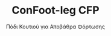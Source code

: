 ---
title: "ConFoot-leg CFP"
subtitle: "Πόδι Κουτιού για Αποβάθρα Φόρτωσης"
mainImage: "/images/products/confoot-leg-cfp-main.jpg"
gallery:
  - "/images/products/confoot-leg-cfp-1.jpg"
  - "/images/products/confoot-leg-cfp-2.jpg"
  - "/images/products/confoot-leg-cfp-3.jpg"
shortDescription: "Η ConFoot-leg CFP έχει σχεδιαστεί για αποβάθρες φόρτωσης, επιτρέποντας τη στερέωση του κοντέινερ στην αποβάθρα, ενώ ταυτόχρονα δίνει τη δυνατότητα στις πόρτες να ανοίγουν πλήρως προς τις πλευρές."
technicalDescription: "Το μοντέλο CFP επιτρέπει το άμεσο φόρτωμα προϊόντων από την παραγωγή στο κοντέινερ χωρίς ενδιάμεση αποθήκευση, ενώ δεν απαιτείται επιπλέον εξοπλισμός μεταχείρισης κοντέινερ."
videoID: "da7h7VgJHgs"
specifications:
  - name: "Βάρος"
    value: "24 κιλά ανά πόδι"
  - name: "Φέρουσα Ικανότητα"
    value: "30 τόννοι"
  - name: "Εύρος Ρύθμισης"
    value: "1,043 mm έως 1,448 mm"
  - name: "Υλικό"
    value: "Ατσάλι υψηλής ποιότητας"
price: "3.600 EUR"
priceVAT: "4.356 EUR"
pricingNotes: "Διατίθενται εκπτώσεις για μεγάλες παραγγελίες. Επικοινωνήστε με την ομάδα πωλήσεών μας για λεπτομέρειες."
buyLink: "/contact"
howToUse: |
  1. Τοποθετήστε το πόδι CFP στη γωνιακή κατασκευή του κοντέινερ
  2. Ενεργοποιήστε τον μηχανισμό κλειδώματος
  3. Ρυθμίστε το ύψος, εάν είναι απαραίτητο, εντός του εύρους 1,043 mm έως 1,448 mm
  4. Στερεώστε το κοντέινερ στην αποβάθρα φόρτωσης
  5. Ανοίξτε πλήρως τις πόρτες του κοντέινερ προς τις πλευρές
  6. Φορτώστε τα προϊόντα απευθείας από την παραγωγή στο κοντέινερ
benefits:
  - title: "Ενσωμάτωση στην Αποβάθρα"
    description: "Επιτρέπει τη στερέωση του κοντέινερ στην αποβάθρα, ενώ δίνει τη δυνατότητα στις πόρτες να ανοίγουν πλήρως προς τις πλευρές"
  - title: "Άμεση Φόρτωση"
    description: "Τα προϊόντα μπορούν να φορτωθούν απευθείας από την παραγωγή στο κοντέινερ χωρίς ενδιάμεση αποθήκευση"
  - title: "Χωρίς Επιπλέον Εξοπλισμό"
    description: "Δεν απαιτείται επιπλέον εξοπλισμός μεταχείρισης κοντέινερ για τις λειτουργίες φόρτωσης"
  - title: "Αποδοτικότητα Τραίλερ"
    description: "Απελευθερώνει το τραίλερ για άλλες εργασίες, ενώ το κοντέινερ παραμένει στην αποβάθρα φόρτωσης"
  - title: "Πρόσθετος Χώρος Αποθήκευσης"
    description: "Τα κοντέινερ μπορούν να χρησιμοποιηθούν ως πρόσθετος χώρος αποθήκευσης όταν δεν βρίσκονται σε μεταφορά"
  - title: "Άμεση Μετακινησιμότητα"
    description: "Τα κοντέινερ είναι πάντα έτοιμα για μετακίνηση - απλά οδηγήστε το τραίλερ κάτω από το κοντέινερ για να συνεχίσετε το ταξίδι"
articleContent: |
  ## Τι είναι η ConFoot-leg CFP;

  Η ConFoot-leg CFP αποτελεί μια εξειδικευμένη λύση για πόδια κοντέινερ, σχεδιασμένη ειδικά για λειτουργίες αποβάθρας φόρτωσης. Το μοντέλο CFP επιτρέπει την ασφαλή στερέωση των κοντέινερ στην αποβάθρα, επιτρέποντας ταυτόχρονα την πλήρη άνοιγμα των θυρών προς τις πλευρές, δημιουργώντας μια αδιάσπαστη ολοκλήρωση μεταξύ του κοντέινερ και της εγκατάστασης. Αυτή η καινοτόμος λύση μετατρέπει τα θαλάσσια κοντέινερ σε αποδοτικές παρατάξεις της αποβάθρας σας, εξαλείφοντας την ανάγκη για ενδιάμεση αποθήκευση και επιπλέον εξοπλισμό μεταχείρισης.

  ## Κύρια Οφέλη για Λειτουργίες Αποβάθρας Φόρτωσης

  Η ConFoot-leg CFP προσφέρει σημαντικά λειτουργικά πλεονεκτήματα για επιχειρήσεις που φορτώνουν και εκφορτώνουν τακτικά θαλάσσια κοντέινερ. Με την ασφαλή στερέωση των κοντέινερ απευθείας στην αποβάθρα, μπορείτε να απελευθερώσετε τα τραίλερ για άλλες εργασίες, βελτιστοποιώντας τη χρήση του στόλου σας και μειώνοντας τους χρόνους αναμονής. Τα προϊόντα μπορούν να φορτωθούν απευθείας από την παραγωγή στο κοντέινερ χωρίς ενδιάμεση αποθήκευση, απλοποιώντας τη διαδικασία λογιστικής εφοδιαστικής και μειώνοντας τα κόστη χειρισμού.

  Επιπλέον, τα κοντέινερ εξοπλισμένα με πόδια CFP μπορούν να χρησιμοποιηθούν ως ευέλικτος πρόσθετος χώρος αποθήκευσης όταν δεν βρίσκονται σε μεταφορά. Παραμένουν έτοιμα για μετακίνηση ανά πάσα στιγμή - απλά οδηγήστε ένα τραίλερ κάτω από το κοντέινερ και συνεχίστε το ταξίδι. Αυτή η ευελιξία καθιστά το CFP την ιδανική λύση για επιχειρήσεις που επιδιώκουν να ενισχύσουν την αποδοτικότητα της αποβάθρας φόρτωσης και την ικανότητα αποθήκευσης.

  ## Πώς Λειτουργεί

  Η ConFoot-leg CFP στερεώνεται με ασφάλεια στις γωνιακές κατασκευές του κοντέινερ, παρέχοντας σταθερή υποστήριξη όταν το κοντέινερ τοποθετείται στην αποβάθρα φόρτωσης. Τα πόδια διαθέτουν εύρος ρύθμισης από 1,043 mm έως 1,448 mm, επιτρέποντας ακριβή ευθυγράμμιση με διάφορα ύψη αποβάθρας φόρτωσης. Κάθε πόδι ζυγίζει 24 κιλά, καθιστώντας τα εύκολα στη διαχείριση από τους χειριστές, ενώ το σύστημα παρέχει σημαντική φέρουσα ικανότητα 30 τόνων.

  Η διαδικασία εγκατάστασης είναι απλή:
  1. Τοποθετήστε τα πόδια CFP στις γωνιακές κατασκευές του κοντέινερ
  2. Ενεργοποιήστε τον μηχανισμό κλειδώματος για τη στερέωση των ποδιών
  3. Ρυθμίστε το ύψος όπως απαιτείται για την ευθυγράμμιση με την αποβάθρα φόρτωσης
  4. Στερεώστε το κοντέινερ στην αποβάθρα
  5. Ανοίξτε πλήρως τις πόρτες του κοντέινερ προς τις πλευρές
  6. Ξεκινήστε τη φόρτωση απευθείας από την παραγωγή στο κοντέινερ

  Μόλις ολοκληρωθεί η φόρτωση, το κοντέινερ παραμένει έτοιμο για μεταφορά. Όταν είναι διαθέσιμο τραίλερ, μπορεί απλά να οδηγηθεί κάτω από το κοντέινερ, να αφαιρεθούν τα πόδια και να συνεχιστεί το ταξίδι χωρίς ενδιάμεσες διαδικασίες μεταχείρισης.

  ## Εφαρμογές της ConFoot-leg CFP

  ### Βιομηχανικές Εγκαταστάσεις
  Οι βιομηχανικές εγκαταστάσεις επωφελούνται σημαντικά από την ικανότητα της CFP να δημιουργεί μια απρόσκοπτη επέκταση της παραγωγικής περιοχής. Τοποθετώντας τα κοντέινερ απευθείας στις αποβάθρες φόρτωσης, τα προϊόντα μπορούν να μετακινούνται απευθείας από τη γραμμή παραγωγής στα θαλάσσια κοντέινερ, εξαλείφοντας την ενδιάμεση αποθήκευση και μειώνοντας τα κόστη μεταχείρισης. Αυτή η προσέγγιση της άμεσης φόρτωσης ελαχιστοποιεί τον κίνδυνο ζημιών και απλοποιεί τη διαδικασία των λογιστικών.

  ### Κέντρα Διανομής
  Για τα κέντρα διανομής, η CFP προσφέρει πολύτιμη ευελιξία στις διαδικασίες φόρτωσης. Τα κοντέινερ μπορούν να τοποθετηθούν στις αποβάθρες φόρτωσης για παρατεταμένες περιόδους, επιτρέποντας την αποδοτική φόρτωση καθώς διατίθενται τα προϊόντα. Αυτή η προσέγγιση μειώνει την πίεση για φόρτωση των κοντέινερ εντός στενών χρονικών πλαισίων όταν τα τραίλερ περιμένουν, βελτιστοποιώντας τόσο τη χρήση του εργατικού δυναμικού όσο και τους μεταφορικούς πόρους.

  ### Λιανική Πώληση
  Οι επιχειρήσεις λιανικής μπορούν να χρησιμοποιούν κοντέινερ εξοπλισμένα με CFP ως ευέλικτο πρόσθετο χώρο αποθήκευσης κατά τις περιόδους αιχμής. Τα κοντέινερ μπορούν να τοποθετηθούν στις αποβάθρες φόρτωσης για άμεση παραλαβή εμπορευμάτων, και στη συνέχεια να μετακινηθούν σε αποθηκευτικούς χώρους όταν γεμίσουν. Αυτή η προσέγγιση παρέχει οικονομικά αποδοτική επιπλέον χωρητικότητα χωρίς την ανάγκη μόνιμης επέκτασης των εγκαταστάσεων.

  ### Εταιρείες Μεταφοράς
  Οι εταιρείες μεταφοράς επωφελούνται από τη βελτίωση της αξιοποίησης του στόλου τους με το σύστημα CFP. Τα τραίλερ μπορεί να παραδώσουν τα κοντέινερ σε τοποθεσίες πελατών και να συνεχίσουν άμεσα την επόμενη εργασία τους, αντί να περιμένουν για τις διαδικασίες φόρτωσης/εκφόρτωσης. Αυτή η αποδοτικότητα μπορεί να αυξήσει σημαντικά την παραγωγική ικανότητα των υφιστάμενων στόλων τραίλερ.

  ## Τεχνικές Προδιαγραφές

  - Φέρουσα Ικανότητα: 30 τόννοι
  - Βάρος: 24 κιλά ανά πόδι
  - Εύρος Ρύθμισης: 1,043 mm έως 1,448 mm
  - Υλικό: Ατσάλι υψηλής ποιότητας με ανθεκτική επίστρωση
  - Συμβατότητα: Τυπικές γωνιακές κατασκευές στα θαλάσσια κοντέινερ

  Η ConFoot-leg CFP αντιπροσωπεύει μια καινοτόμο λύση για τις λειτουργίες αποβάθρας φόρτωσης, προσφέροντας στις επιχειρήσεις έναν τρόπο βελτιστοποίησης των διαδικασιών εφοδιαστικής, βελτίωσης της αξιοποίησης πόρων και δημιουργίας ευέλικτης πρόσθετης χωρητικότητας αποθήκευσης. Επιτρέποντας την άμεση φόρτωση από την παραγωγή στα κοντέινερ και απελευθερώνοντας τα τραίλερ για άλλες εργασίες, η CFP βοηθά τις επιχειρήσεις να επιτύχουν μεγαλύτερη αποδοτικότητα και οικονομική αποτελεσματικότητα στις λειτουργίες χειρισμού κοντέινερ.
---